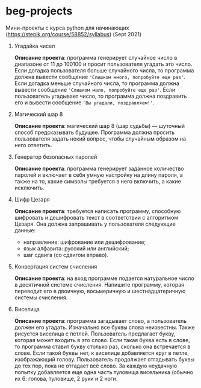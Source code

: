 # beg-projects
Мини-проекты с курса python для начинающих (https://stepik.org/course/58852/syllabus)
(Sept 2021)
 1. Угадайка чисел
	
	**Описание проекта**: программа генерирует случайное число в диапазоне от 11 до 100100 и просит пользователя угадать это число. Если догадка пользователя больше случайного числа, то программа должна вывести сообщение `'Слишком много, попробуйте еще раз'`. Если догадка меньше случайного числа, то программа должна вывести сообщение `'Слишком мало, попробуйте еще раз'`. Если пользователь угадывает число, то программа должна поздравить его и вывести сообщение `'Вы угадали, поздравляем!'`.
	

 2. Магический шар 8
	
	**Описание проекта**: магический шар 8 (шар судьбы) — шуточный способ предсказывать будущее. Программа должна просить пользователя задать некий вопрос, чтобы случайным образом на него ответить.

 3. Генератор безопасных паролей

	**Описание проекта**: программа генерирует заданное количество паролей и включает в себя умную настройку на длину пароля, а также на то, какие символы требуется в него включить, а какие исключить.

 4. Шифр Цезаря

	**Описание проекта**: требуется написать программу, способную шифровать и дешифровать текст в соответствии с алгоритмом Цезаря. Она должна запрашивать у пользователя следующие данные:
	
	-   направление:  шифрование или дешифрование;
	-   язык алфавита:  русский или английский;
	-   шаг сдвига  (со сдвигом вправо).

 5. Конвертация систем счисления

	**Описание проекта**: на вход программе подается натуральное число в десятичной системе счисления. Напишите программу, которая переводит его в двоичную, восьмеричную и шестнадцатеричную системы счисления.

 6. Виселица

	**Описание проекта**: программа загадывает слово, а пользователь должен его угадать. Изначально все буквы слова неизвестны. Также рисуется виселица с петлей. Пользователь предлагает букву, которая может входить в это слово. Если такая буква есть в слове, то программа ставит букву столько раз, сколько она встречается в слове. Если такой буквы нет, к виселице добавляется круг в петле, изображающий голову. Пользователь продолжает отгадывать буквы до тех пор, пока не отгадает всё слово. За каждую неудачную попытку добавляется еще одна часть туловища висельника (обычно их 6: голова, туловище, 2 руки и 2 ноги.
